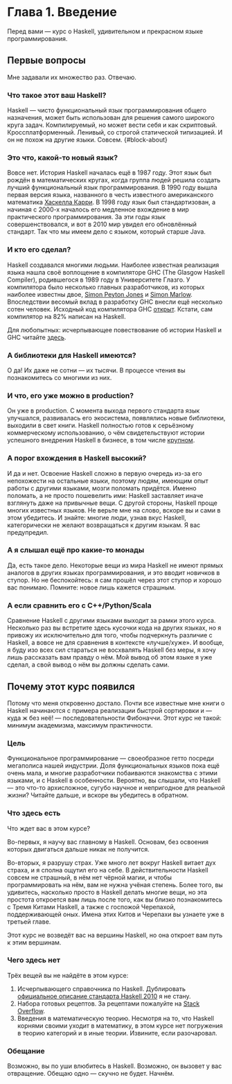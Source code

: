 # Глава 1. Введение

Перед вами — курс о Haskell, удивительном и прекрасном языке программирования.

## Первые вопросы

Мне задавали их множество раз. Отвечаю.

### Что такое этот ваш Haskell?

Haskell — чисто функциональный язык программирования общего назначения, может быть использован для решения самого широкого круга задач. Компилируемый, но может вести себя и как скриптовый. Кроссплатформенный. Ленивый, со строгой статической типизацией. И он не похож на другие языки. Совсем. {#block-about}

### Это что, какой-то новый язык?

Вовсе нет. История Haskell началась ещё в 1987 году. Этот язык был рождён в математических кругах, когда группа людей решила создать лучший функциональный язык программирования. В 1990 году вышла первая версия языка, названного в честь известного американского математика [Хаскелла Карри](https://en.wikipedia.org/wiki/Haskell_Curry). В 1998 году язык был стандартизован, а начиная с 2000-х началось его медленное вхождение в мир практического программирования. За эти годы язык совершенствовался, и вот в 2010 мир увидел его обновлённый стандарт. Так что мы имеем дело с языком, который старше Java.

### И кто его сделал?

Haskell создавался многими людьми. Наиболее известная реализация языка нашла своё воплощение в компиляторе GHC (The Glasgow Haskell Compiler), родившегося в 1989 году в Университете Глазго. У компилятора было несколько главных разработчиков, из которых наиболее известны двое, [Simon Peyton Jones](http://research.microsoft.com/en-us/people/simonpj/) и [Simon Marlow](http://community.haskell.org/~simonmar/). Впоследствии весомый вклад в разработку GHC внесли ещё несколько сотен человек. Исходный код компилятора GHC [открыт](https://ghc.haskell.org/trac/ghc). Кстати, сам компилятор на 82% написан на Haskell.

Для любопытных: исчерпывающее повествование об истории Haskell и GHC читайте [здесь](http://haskell.cs.yale.edu/wp-content/uploads/2011/02/history.pdf).

### А библиотеки для Haskell имеются?

О да! Их даже не сотни — их тысячи. В процессе чтения вы познакомитесь со многими из них.

### И что, его уже можно в production?

Он уже в production. С момента выхода первого стандарта язык улучшался, развивалась его экосистема, появлялись новые библиотеки, выходили в свет книги. Haskell полностью готов к серьёзному коммерческому использованию, о чём свидетельствуют истории успешного внедрения Haskell в бизнесе, в том числе [крупном](https://dshevchenko.biz/hs-research/Haskell-in-the-Large.pdf).

### А порог вхождения в Haskell высокий?

И да и нет. Освоение Haskell сложно в первую очередь из-за его непохожести на остальные языки, поэтому людям, имеющим опыт работы с другими языками, мозги поломать придётся. Именно поломать, а не просто пошевелить ими: Haskell заставляет иначе взглянуть даже на привычные вещи. С другой стороны, Haskell проще многих известных языков. Не верьте мне на слово, вскоре вы и сами в этом убедитесь. И знайте: многие люди, узнав вкус Haskell, категорически не желают возвращаться к другим языкам. Я вас предупредил.

### А я слышал ещё про какие-то монады

Да, есть такое дело. Некоторые вещи из мира Haskell не имеют прямых аналогов в других языках программирования, и это вводит новичков в ступор. Но не беспокойтесь: я сам прошёл через этот ступор и хорошо вас понимаю. Помните: новое лишь кажется страшным.

### А если сравнить его с C++/Python/Scala

Сравнение Haskell с другими языками выходит за рамки этого курса. Несколько раз вы встретите здесь кусочки кода на других языках, но я привожу их исключительно для того, чтобы подчеркнуть различие с Haskell, а вовсе не для сравнения в контексте «лучше/хуже». И вообще, я буду изо всех сил стараться не восхвалять Haskell без меры, я хочу лишь рассказать вам правду о нём. Мой вывод об этом языке я уже сделал, а свой вывод о нём вы должны сделать сами.

## Почему этот курс появился

Потому что меня откровенно достало. Почти все известные мне книги о Haskell начинаются с примера реализации быстрой сортировки и — куда ж без неё! — последовательности Фибоначчи. Этот курс не такой: минимум академизма, максимум практичности.

### Цель

Функциональное программирование — своеобразное гетто посреди мегаполиса нашей индустрии. Доля функциональных языков пока ещё очень мала, и многие разработчики побаиваются знакомства с этими языками, и с Haskell в особенности. Вероятно, вы слышали, что Haskell — это что-то архисложное, сугубо научное и непригодное для реальной жизни? Читайте дальше, и вскоре вы убедитесь в обратном.

### Что здесь есть

Что ждет вас в этом курсе?

Во-первых, я научу вас главному в Haskell. Основам, без освоения которых двигаться дальше никак не получится.

Во-вторых, я разрушу страх. Уже много лет вокруг Haskell витает дух страха, и я сполна ощутил его на себе. В действительности Haskell совсем не страшный, в нём нет чёрной магии, и чтобы программировать на нём, вам не нужна учёная степень. Более того, вы удивитесь, насколько просто в Haskell делать многие вещи, но эта простота откроется вам лишь после того, как вы близко познакомитесь с Тремя Китами Haskell, а также с госпожой Черепахой, поддерживающей оных. Имена этих Китов и Черепахи вы узнаете уже в третьей главе.

Этот курс не возведёт вас на вершины Haskell, но она откроет вам путь к этим вершинам.

### Чего здесь нет

Трёх вещей вы не найдёте в этом курсе:

1. Исчерпывающего справочника по Haskell. Дублировать [официальное описание стандарта Haskell 2010](https://www.haskell.org/onlinereport/haskell2010/) я не стану.
2. Набора готовых рецептов. За рецептами пожалуйте на [Stack Overflow](http://stackoverflow.com/questions/tagged/haskell).
3. Введения в математическую теорию. Несмотря на то, что Haskell корнями своими уходит в математику, в этом курсе нет погружения в теорию категорий и в иные теории. Извините, если разочаровал.

### Обещание

Возможно, вы по уши влюбитесь в Haskell. Возможно, он вызовет у вас отвращение. Обещаю одно — скучно не будет. Начнём.

